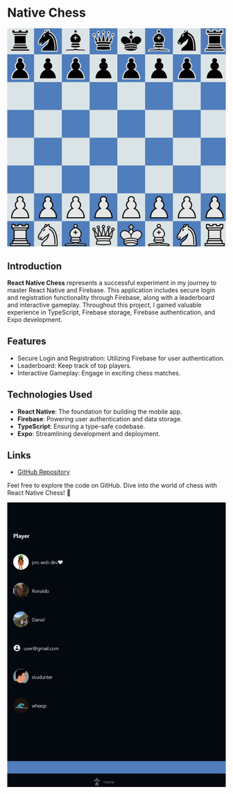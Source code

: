 # Native Chess

![Chess](../images/react-native-chess-chess.png)

## Introduction

**React Native Chess** represents a successful experiment in my journey to master React Native and Firebase. This application includes secure login and registration functionality through Firebase, along with a leaderboard and interactive gameplay. Throughout this project, I gained valuable experience in TypeScript, Firebase storage, Firebase authentication, and Expo development.

## Features

- Secure Login and Registration: Utilizing Firebase for user authentication.
- Leaderboard: Keep track of top players.
- Interactive Gameplay: Engage in exciting chess matches.

## Technologies Used

- **React Native**: The foundation for building the mobile app.
- **Firebase**: Powering user authentication and data storage.
- **TypeScript**: Ensuring a type-safe codebase.
- **Expo**: Streamlining development and deployment.

## Links

- [GitHub Repository](https://github.com/yourusername/react-native-chess)

Feel free to explore the code on GitHub. Dive into the world of chess with React Native Chess! 🚀

![Chess](../images/react-native-chess-leaderboard.png)
